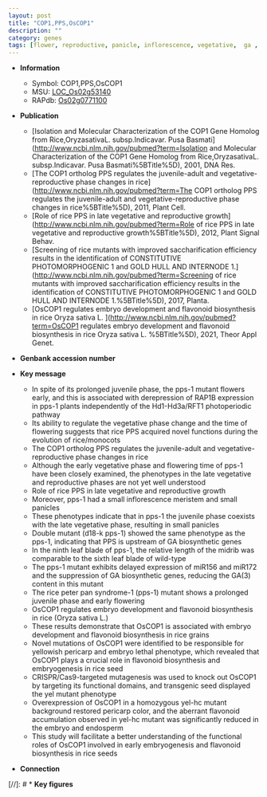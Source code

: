 ```yaml
---
layout: post
title: "COP1,PPS,OsCOP1"
description: ""
category: genes
tags: [flower, reproductive, panicle, inflorescence, vegetative,  ga , growth, leaf, meristem, flowering time, development, seed, endosperm, flavonoid, pericarp]
---
```


* **Information**  
    + Symbol: COP1,PPS,OsCOP1  
    + MSU: [LOC_Os02g53140](http://rice.uga.edu/cgi-bin/ORF_infopage.cgi?orf=LOC_Os02g53140)  
    + RAPdb: [Os02g0771100](http://rapdb.dna.affrc.go.jp/viewer/gbrowse_details/irgsp1?name=Os02g0771100)  

* **Publication**  
    + [Isolation and Molecular Characterization of the COP1 Gene Homolog from Rice,OryzasativaL. subsp.Indicavar. Pusa Basmati](http://www.ncbi.nlm.nih.gov/pubmed?term=Isolation and Molecular Characterization of the COP1 Gene Homolog from Rice,OryzasativaL. subsp.Indicavar. Pusa Basmati%5BTitle%5D), 2001, DNA Res.
    + [The COP1 ortholog PPS regulates the juvenile-adult and vegetative-reproductive phase changes in rice](http://www.ncbi.nlm.nih.gov/pubmed?term=The COP1 ortholog PPS regulates the juvenile-adult and vegetative-reproductive phase changes in rice%5BTitle%5D), 2011, Plant Cell.
    + [Role of rice PPS in late vegetative and reproductive growth](http://www.ncbi.nlm.nih.gov/pubmed?term=Role of rice PPS in late vegetative and reproductive growth%5BTitle%5D), 2012, Plant Signal Behav.
    + [Screening of rice mutants with improved saccharification efficiency results in the identification of CONSTITUTIVE PHOTOMORPHOGENIC 1 and GOLD HULL AND INTERNODE 1.](http://www.ncbi.nlm.nih.gov/pubmed?term=Screening of rice mutants with improved saccharification efficiency results in the identification of CONSTITUTIVE PHOTOMORPHOGENIC 1 and GOLD HULL AND INTERNODE 1.%5BTitle%5D), 2017, Planta.
    + [OsCOP1 regulates embryo development and flavonoid biosynthesis in rice Oryza sativa L. ](http://www.ncbi.nlm.nih.gov/pubmed?term=OsCOP1 regulates embryo development and flavonoid biosynthesis in rice Oryza sativa L. %5BTitle%5D), 2021, Theor Appl Genet.

* **Genbank accession number**  

* **Key message**  
    + In spite of its prolonged juvenile phase, the pps-1 mutant flowers early, and this is associated with derepression of RAP1B expression in pps-1 plants independently of the Hd1-Hd3a/RFT1 photoperiodic pathway
    + Its ability to regulate the vegetative phase change and the time of flowering suggests that rice PPS acquired novel functions during the evolution of rice/monocots
    + The COP1 ortholog PPS regulates the juvenile-adult and vegetative-reproductive phase changes in rice
    + Although the early vegetative phase and flowering time of pps-1 have been closely examined, the phenotypes in the late vegetative and reproductive phases are not yet well understood
    + Role of rice PPS in late vegetative and reproductive growth
    + Moreover, pps-1 had a small inflorescence meristem and small panicles
    + These phenotypes indicate that in pps-1 the juvenile phase coexists with the late vegetative phase, resulting in small panicles
    + Double mutant (d18-k pps-1) showed the same phenotype as the pps-1, indicating that PPS is upstream of GA biosynthetic genes
    + In the ninth leaf blade of pps-1, the relative length of the midrib was comparable to the sixth leaf blade of wild-type
    + The pps-1 mutant exhibits delayed expression of miR156 and miR172 and the suppression of GA biosynthetic genes, reducing the GA(3) content in this mutant
    + The rice peter pan syndrome-1 (pps-1) mutant shows a prolonged juvenile phase and early flowering
    + OsCOP1 regulates embryo development and flavonoid biosynthesis in rice (Oryza sativa L.)
    + These results demonstrate that OsCOP1 is associated with embryo development and flavonoid biosynthesis in rice grains
    + Novel mutations of OsCOP1 were identified to be responsible for yellowish pericarp and embryo lethal phenotype, which revealed that OsCOP1 plays a crucial role in flavonoid biosynthesis and embryogenesis in rice seed
    + CRISPR/Cas9-targeted mutagenesis was used to knock out OsCOP1 by targeting its functional domains, and transgenic seed displayed the yel mutant phenotype
    + Overexpression of OsCOP1 in a homozygous yel-hc mutant background restored pericarp color, and the aberrant flavonoid accumulation observed in yel-hc mutant was significantly reduced in the embryo and endosperm
    + This study will facilitate a better understanding of the functional roles of OsCOP1 involved in early embryogenesis and flavonoid biosynthesis in rice seeds

* **Connection**  

[//]: # * **Key figures**  


